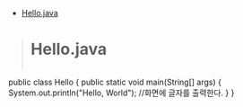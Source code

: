 - [Hello.java](hellojava)

># Hello.java
>>```java
 public class Hello {
	public static void main(String[] args) {
		System.out.println("Hello, World"); //화면에 글자를 출력한다.
	}
}
```